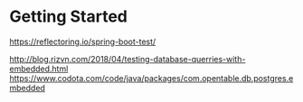 # Getting Started

https://reflectoring.io/spring-boot-test/

http://blog.rizvn.com/2018/04/testing-database-querries-with-embedded.html
https://www.codota.com/code/java/packages/com.opentable.db.postgres.embedded
